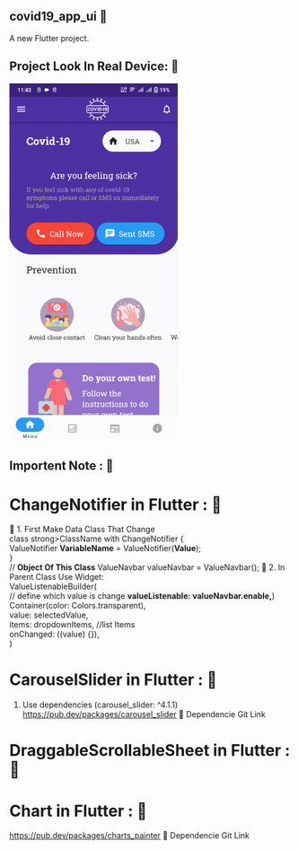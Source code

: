 ## covid19_app_ui :tada:
A new Flutter project.

## Project Look In Real Device: :tada:
<img src='https://github.com/DeveloperOrpon/Covid-19-UI-App/blob/main/covid19.gif?raw=true' width="300px" alt='Video Prohressbar'/>

## Importent Note : :tada:
# ChangeNotifier in Flutter : :tada:
:tada: 1. First Make Data Class That Change <br>
class strong>ClassName</strong> with ChangeNotifier {<br>
  ValueNotifier<bool> <strong>VariableName</strong> = ValueNotifier(<strong>Value</strong>);<br>
}<br>
// <strong>Object Of This Class</strong>
ValueNavbar valueNavbar = ValueNavbar();
:tada: 2. In Parent Class Use Widget: <br>
ValueListenableBuilder(<br>
// define which value is change <strong>valueListenable: valueNavbar.enable,</strong>)<br>
Container(color: Colors.transparent),<br>
value: selectedValue,<br>
items: dropdownItems, //list Items<br>
onChanged: ((value) {}),<br>
)<br>

# CarouselSlider in Flutter : :tada:
1. Use dependencies (carousel_slider: ^4.1.1)
https://pub.dev/packages/carousel_slider :tada: Dependencie Git Link

# DraggableScrollableSheet in Flutter : :tada:

# Chart in Flutter : :tada:
https://pub.dev/packages/charts_painter :tada: Dependencie Git Link
